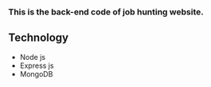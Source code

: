 ### This is the back-end code of job hunting website.

## Technology
* Node js
* Express js
* MongoDB
